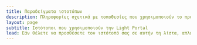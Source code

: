 ```yaml
---
title: Παραδείγματα ιστοτόπων
description: Πληροφορίες σχετικά με τοποθεσίες που χρησιμοποιούν το πρόσθετο Light Portal
layout: page
subtitle: Ιστότοποι που χρησιμοποιούν την Light Portal
lead: Εάν θέλετε να προσθέσετε τον ιστότοπό σας σε αυτήν τη λίστα, απλώς στείλτε μου ένα μήνυμα μέσω της περιοχής <em>Διαχειριστής -> Πύλη -> Ρυθμίσεις -> Σχόλια</em> στο φόρουμ σας.
---
```


<script setup>
import {
  VPTeamPage,
  VPTeamPageTitle
} from 'vitepress/theme'
import ExampleSites from './ExampleSites.vue'

const sites = [
  {
    image: '/example_1.png',
    title: 'Light Portal Sandbox',
    link: 'https://demo.dragomano.ru',
  },
  {
    image: '/example_2.png',
    title: 'Απανταχού Τριγλιανοί Απόγονοι',
    link: 'https://www.triglianoi.gr'
  },
  {
    image: '/example_3.png',
    title: 'Italian SMF',
    link: 'https://www.italiansmf.net/forum/'
  },
]
</script>

<VPTeamPage>
  <VPTeamPageTitle>
    <template #title></template>
    <template #lead></template>
  </VPTeamPageTitle>
  <ExampleSites :sites="sites" /></VPTeamPage>
